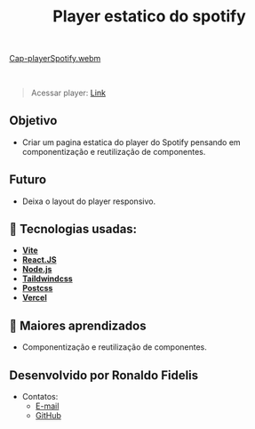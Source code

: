 <h1 align=center> Player estatico do spotify </h1>

<br>

[Cap-playerSpotify.webm](https://github.com/RonaldoFidelis/Clone-PlayerSpotify/assets/92171641/95bee1ea-65fe-4ed9-9ec2-eb0d2192d011)

<br>

> Acessar player: <a href="https://clone-player-spotify.vercel.app/" target="_blank">Link</a>

## Objetivo

- Criar um pagina estatica do player do Spotify pensando em componentização e reutilização de componentes.

## Futuro

- Deixa o layout do player responsivo.

## 🚀 Tecnologias usadas:

* **[ Vite ](https://vitejs.dev/)**
* **[ React.JS ](https://react.dev/)**
* **[ Node.js ](https://nodejs.org/en)**
* **[ Taildwindcss ](https://tailwindcss.com/)**
* **[ Postcss ](#)**
* **[ Vercel ](https://vercel.com/)**

## 📝 Maiores aprendizados

* Componentização e reutilização de componentes.

## Desenvolvido por Ronaldo Fidelis
-  Contatos:
    - <a href="mailto:ronaldofidelis.ti@gmail.com" target="_blank">E-mail</a>
    - <a href="https://github.com/RonaldoFidelis" target="_blank">GitHub</a>
